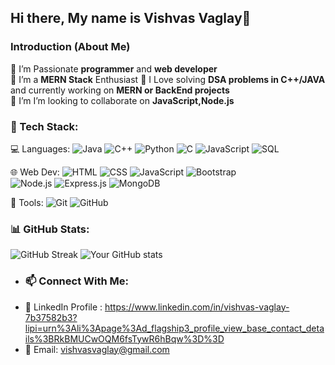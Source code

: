 ## Hi there, My name is Vishvas Vaglay👋

<!--
**Vishvas0419/Vishvas0419** is a ✨ _special_ ✨ repository because its `README.md` (this file) appears on your GitHub profile.

Here are some ideas to get you started:

- 🔭 I’m currently working on ...
- 🌱 I’m currently learning ...
- 👯 I’m looking to collaborate on ...
- 🤔 I’m looking for help with ...
- 💬 Ask me about ...
- 📫 How to reach me: ...
- 😄 Pronouns: ...
- ⚡ Fun fact: ...
-->  

### Introduction (About Me)
🔹 I’m Passionate **programmer** and **web developer**  
🔹 I’m a **MERN Stack** Enthusiast
🔹 I Love solving **DSA problems in C++/JAVA** and currently working on **MERN or BackEnd projects**  
🔹 I’m I’m looking to collaborate on **JavaScript,Node.js**

### 🚀 Tech Stack:
💻 Languages: 
![Java](https://img.shields.io/badge/Java-%23ED8B00.svg?style=for-the-badge&logo=openjdk&logoColor=white)
![C++](https://img.shields.io/badge/C++-blue?style=flat&logo=c%2B%2B)
![Python](https://img.shields.io/badge/Python-3670A0?style=for-the-badge&logo=python&logoColor=ffdd54)
![C](https://img.shields.io/badge/C-00599C?style=for-the-badge&logo=c&logoColor=white)
![JavaScript](https://img.shields.io/badge/JavaScript-yellow?style=flat&logo=javascript)
![SQL](https://img.shields.io/badge/SQL-blue?style=flat&logo=sqlite)
  
🌐 Web Dev: ![HTML](https://img.shields.io/badge/HTML5-orange?style=flat&logo=html5)
![CSS](https://img.shields.io/badge/CSS3-blue?style=flat&logo=css3) 
![JavaScript](https://img.shields.io/badge/JavaScript-yellow?style=flat&logo=javascript)
![Bootstrap](https://img.shields.io/badge/Bootstrap-purple?style=flat&logo=bootstrap)  
![Node.js](https://img.shields.io/badge/Node.js-43853D?style=for-the-badge&logo=node.js&logoColor=white)
![Express.js](https://img.shields.io/badge/Express.js-%23404d59.svg?style=for-the-badge&logo=express&logoColor=%2361DAFB)
![MongoDB](https://img.shields.io/badge/MongoDB-%234ea94b.svg?style=for-the-badge&logo=mongodb&logoColor=white)


🔧 Tools: ![Git](https://img.shields.io/badge/Git-red?style=flat&logo=git) ![GitHub](https://img.shields.io/badge/GitHub-black?style=flat&logo=github)  

### 📊 GitHub Stats:
![GitHub Streak](https://github-readme-streak-stats.herokuapp.com/?user=Vishvas0419&theme=dark&hide_border=true)
![Your GitHub stats](https://github-readme-stats.vercel.app/api?username=Vishvas0419&show_icons=true&theme=dark)

<!--### 🔥 Featured Projects:
- 🛒 [CU Campus](https://github.com/your-username/cu-campus) - A university website with event details, food ordering, complaints, and hostel management.
- ☕ [Barista Coffee Menu](https://github.com/your-username/coffee-menu) - A web-based menu with a bill generator using JavaScript and Bootstrap.
- 🏠 [IoT Smart Home](https://github.com/your-username/smart-home) - A home automation system using Arduino and IoT sensors. -->

- ### 📫 Connect With Me:
- 👔 LinkedIn Profile : https://www.linkedin.com/in/vishvas-vaglay-7b37582b3?lipi=urn%3Ali%3Apage%3Ad_flagship3_profile_view_base_contact_details%3BRkBMUCwOQM6fsTywR6hBqw%3D%3D
- 📧 Email: vishvasvaglay@gmail.com




